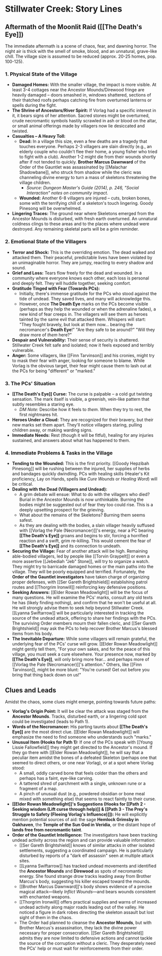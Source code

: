 # Stillwater Creek: Story Lines

## Aftermath of the Moonlit Raid ([[The Death's Eye]])

The immediate aftermath is a scene of chaos, fear, and dawning horror. The night air is thick with the smell of smoke, blood, and an unnatural, grave-like chill. The village size is assumed to be reduced (approx. 20-25 homes, pop. 100-125).

### 1. Physical State of the Village

* **Damaged Homes:** With the smaller village, the impact is more visible. At least 3-4 cottages near the Ancestor Mounds/Direwood fringe are heavily damaged – doors smashed in, windows shattered, sections of their thatched roofs perhaps catching fire from overturned lanterns or spells during the fight.
* **The Shrine of Ancestors/River Spirit:** If Vorlag had a specific interest in it, it bears signs of her attention. Sacred stones might be overturned, crude necromantic symbols hastily scrawled in ash or blood on the altar, or small animal offerings made by villagers now lie desiccated and twisted.
* **Casualties – A Heavy Toll:**
    * **Dead:** In a village this size, even a few deaths are a tragedy that touches everyone. Perhaps 2-3 villagers are slain directly (e.g., an elderly couple who couldn't flee their home, a young fisher who tried to fight with a club). Another 1-2 might die from their wounds shortly after if not tended to quickly. **Brother Marcus Dawnward** of the Order of the Gauntlet was assassinated by [[Malachar Shadowbane]], who struck from shadow while the cleric was channeling divine energy to turn a mass of skeletons threatening the village children.
        * *Source: Dungeon Master's Guide (2014), p. 246, "Social Interaction" notes on community impact.*
    * **Wounded:** Another 6-8 villagers are injured – cuts, broken bones, some with the terrifying chill of a skeleton's touch lingering. Goody Pinesong will be overwhelmed.
* **Lingering Traces:** The ground near where Skeletons emerged from the Ancestor Mounds is disturbed, with fresh earth overturned. An unnatural coldness clings to these areas and to the places where undead were destroyed. Any remaining skeletal parts will be a grim reminder.

### 2. Emotional State of the Villagers

* **Terror and Shock:** This is the overriding emotion. The dead walked and attacked them. Their peaceful, predictable lives have been violated by an unimaginable horror. They are jumpy, reacting to every shadow and sound.
* **Grief and Loss:** Tears flow freely for the dead and wounded. In a community where everyone knows each other, each loss is personal and deeply felt. They will huddle together, seeking comfort.
* **Gratitude Tinged with Fear (Towards PCs):**
    * Initially, there's immense gratitude for the PCs who stood against the tide of undead. They saved lives, and many will acknowledge this.
    * However, once **The Death Eye** marks on the PCs become visible (perhaps as they help the wounded or when the adrenaline fades), a new kind of fear creeps in. The villagers will see them as heroes tainted by the same evil that attacked them. Whispers will start: "They fought bravely, but look at them now... bearing the necromancer's **Death Eye**!" "Are they safe to be around?" "Will they draw more of *them* here?"
* **Despair and Vulnerability:** Their sense of security is shattered. Stillwater Creek felt safe and isolated; now it feels exposed and terribly vulnerable.
* **Anger:** Some villagers, like [[Finn Tarvinson]] and his cronies, might try to mask their fear with anger, looking for someone to blame. While Vorlag is the obvious target, their fear might cause them to lash out at the PCs for being "different" or "marked."

### 3. The PCs' Situation

* **[[The Death's Eye]] Curse:** The curse is palpable – a cold gut twisting sensation. The mark itself is visible, a greenish, vein-like pattern that subtly resembles a staring eye.
    * *DM Note:* Describe how it feels to *them*. When they try to rest, the first nightmares hit.
* **Heroes Under a Cloud:** They are recognized for their bravery, but their new marks set them apart. They'll notice villagers staring, pulling children away, or making warding signs.
* **Immediate Needs:** Rest (though it will be fitful), healing for any injuries sustained, and answers about what has happened to them.

### 4. Immediate Problems & Tasks in the Village

* **Tending to the Wounded:** This is the first priority. [[Goody Hepzibah Pinesong]] will be rushing between the injured, her supplies of herbs and bandages quickly dwindling. PCs with healing skills (Healer's Kit proficiency, Lay on Hands, spells like *Cure Wounds* or *Healing Word*) will be critical.
* **Dealing with the Dead (Villagers and Undead):**
    * A grim debate will ensue: What to do with the villagers who died? Burial in the Ancestor Mounds is now unthinkable. Burning the bodies might be suggested out of fear they too could rise. This is a deeply upsetting prospect for the grieving.
    * What about the remains of the Skeletons? Burning them seems safest.
    * As they are dealing with the bodies, a slain villager heavily suffused with [[Vorlag the Pale (Necromancer)]]'s energy, near a PC bearing **[[The Death's Eye]]** groans and begins to stir, forcing a horrified reaction and a swift, grim re-killing. This would cement the fear of **[[The Death's Eye]]** and its connection to undeath.
* **Securing the Village:** Fear of another attack will be high. Remaining able-bodied villagers, led by people like [[Torvin Graypelt]] or even a more assertive [[Jebediah "Jeb" Stone]], will try to organize a watch. They might try to barricade damaged homes or the main paths into the village. They will be poorly equipped and terrified. Fortunately, the **Order of the Gauntlet investigators** have taken charge of organizing proper defenses, with [[Ser Gareth Brightshield]] establishing patrol routes and [[Thorgrim Ironwill]] reinforcing key defensive positions.
* **Seeking Answers:** [[Elder Rowan Meadowlight]] will be the focus of many questions. He will examine the PCs' marks, consult any old texts he has (likely finding nothing), and confirm that he won't be useful at all. He will strongly advise them to seek help beyond Stillwater Creek. [[Lyanna Swiftarrow]] will be particularly interested in tracking the source of the undead attack, offering to share her findings with the PCs. The surviving Order members mourn their fallen cleric, and [[Ser Gareth Brightshield]] may ask the PCs to help recover Brother Marcus's blessed items from his body.
* **The Inevitable Departure:** While some villagers will remain grateful, the underlying fear of the PCs' curse will grow. [[Elder Rowan Meadowlight]] might gently tell them, "For your own sakes, and for the peace of this village, you must seek a cure elsewhere. Your presence now, marked by **[[The Death's Eye]]**, will only bring more fear... and perhaps more of [[Vorlag the Pale (Necromancer)]]'s attention." Others, like [[Finn Tarvinson]], might be more blunt: "You're cursed! Get out before you bring that thing back down on us!"

## Clues and Leads

Amidst the chaos, some clues might emerge, pointing towards future paths:

* **Vorlag's Origin Point:** It will be clear the attack was staged from the **Ancestor Mounds**. Tracks, disturbed earth, or a lingering cold spot could be investigated (leads to Path 1).
* **Words of the Necromancer:** His parting taunts about **[[The Death's Eye]]** are the most direct clue. [[Elder Rowan Meadowlight]] will emphasize the need to find someone who understands such "marks."
* **Unusual Item (Hooks for Path 1):** If one of the PCs speak with [[Young Lissie Fallowfield]] they might get directed to the Ancestor's mound. If they go there with [[Elder Rowan Meadowlight]], he will say that a peculiar item amidst the bones of a defeated Skeleton (perhaps one that seemed to direct others, or one near Vorlag), or at a spot where Vorlag stood:
    * A small, oddly carved bone that feels colder than the others and perhaps has a faint, eye-like carving.
    * A tattered shred of parchment with a single, unknown rune or a fragment of a map.
    * A pinch of unusual dust (e.g., powdered obsidian or bone meal mixed with something else) that seems to react faintly to their curse.
* **[[Elder Rowan Meadowlight]]'s Suggestions (Hooks for [[Path 2 - Seeking wisdom (Lift curse through help)]] & [[Path 3 - The Prey's Struggle to Safety (Fleeing Vorlag's Influence)]]):** He will explicitly mention potential sources of aid: the sage **Hemlock Grimsby in Oakhaven**, the **Temple of the Sun God in Veridia**, or the distant hope of **lands free from necromantic taint**.
* **Order of the Gauntlet Intelligence:** The investigators have been tracking undead activity across the region and can provide valuable information:
    * [[Ser Gareth Brightshield]] knows of similar attacks in other isolated settlements, suggesting a coordinated campaign. He is particularly disturbed by reports of a "dark elf assassin" seen at multiple attack sites.
    * [[Lyanna Swiftarrow]] has tracked undead movements and identified the **Ancestor Mounds** and **Direwood** as spots of necromantic energy. She found strange drow tracks leading away from Brother Marcus's body, suggesting his killer escaped toward the mounds.
    * [[Brother Marcus Dawnward]]'s body shows evidence of a precise magical attack—likely *Inflict Wounds*—and bears wounds consistent with enchanted weapons.
    * [[Thorgrim Ironwill]] offers practical supplies and warns of increased undead activity along major roads leading out of the valley. He noticed a figure in dark robes directing the skeleton assault but lost sight of them in the chaos.
    * The Order had planned to cleanse the **Ancestor Mounds**, but with Brother Marcus's assassination, they lack the divine power necessary for proper consecration. [[Ser Gareth Brightshield]] admits they are now limited to defensive actions and cannot tackle the source of the corruption without a cleric. They desperately need the PCs' help or must wait for reinforcements from their order.